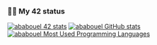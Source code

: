 ### 👨‍💻 My 42 status
[![ababouel 42 stats](https://badge42.herokuapp.com/api/stats/ababouel?cursus=C%20reloaded)](https://github.com/ababouel)
[![ababouel GitHub stats](https://github-readme-stats.vercel.app/api?username=ababouel&show_icons=true&theme=radical)](https://github.com/ababouel)
[![ababouel Most Used Programming Languages](https://github-readme-stats.vercel.app/api/top-langs/?username=ababouel&layout=compact&hide_border=true&theme=darcula&bg_color=00000000&langs_count=6)](https://github.com/ababouel)
